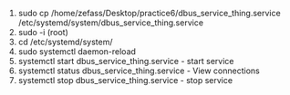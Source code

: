 1) sudo cp /home/zefass/Desktop/practice6/dbus_service_thing.service /etc/systemd/system/dbus_service_thing.service
2) sudo -i (root)
3) cd /etc/systemd/system/
4) sudo systemctl daemon-reload
5) systemctl start dbus_service_thing.service - start service
6) systemctl status dbus_service_thing.service - View connections
7) systemctl stop dbus_service_thing.service - stop service
